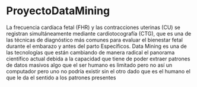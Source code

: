 # ProyectoDataMining
La frecuencia cardíaca fetal (FHR) y las contracciones uterinas (CU) se registran simultáneamente mediante cardiotocografía (CTG), que es una de las técnicas de diagnóstico más comunes para evaluar el bienestar fetal durante el embarazo y antes del parto Específicos.  Data Mining es una de las tecnologías que están cambiando de manera radical el panorama científico actual debida a la capacidad que tiene de poder extraer patrones de datos masivos algo que el ser humano es limitado pero no así un computador pero uno no podría existir sin el otro dado que es el humano el que le da el sentido a los patrones presentes
